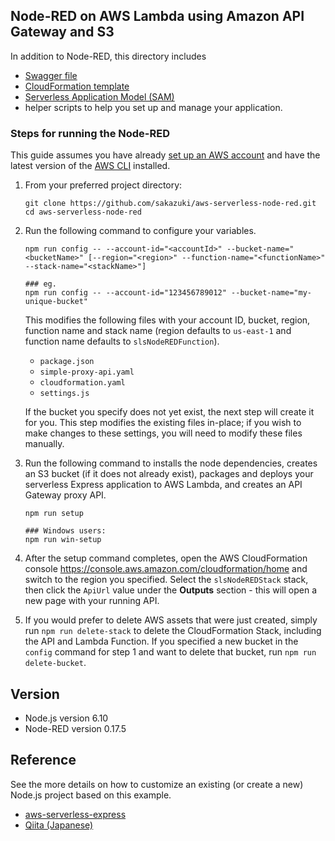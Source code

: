 ## Node-RED on AWS Lambda using Amazon API Gateway and S3

In addition to Node-RED, this directory includes 

- [Swagger file](http://swagger.io/specification/)
- [CloudFormation template](https://aws.amazon.com/cloudformation/aws-cloudformation-templates/)
- [Serverless Application Model (SAM)](https://github.com/awslabs/serverless-application-model)
- helper scripts to help you set up and manage your application.

### Steps for running the Node-RED
This guide assumes you have already [set up an AWS account](http://docs.aws.amazon.com/AmazonSimpleDB/latest/DeveloperGuide/AboutAWSAccounts.html) and have the latest version of the [AWS CLI](https://aws.amazon.com/cli/) installed.

1. From your preferred project directory:

    ```
    git clone https://github.com/sakazuki/aws-serverless-node-red.git
    cd aws-serverless-node-red
    ```

2. Run the following command to configure your variables.
    ```
    npm run config -- --account-id="<accountId>" --bucket-name="<bucketName>" [--region="<region>" --function-name="<functionName>" --stack-name="<stackName>"]

    ### eg.
    npm run config -- --account-id="123456789012" --bucket-name="my-unique-bucket"
    ```

    This modifies the following files with your account ID, bucket, region, function name and stack name (region defaults to `us-east-1` and function name defaults to `slsNodeREDFunction`). 
    - `package.json`
    - `simple-proxy-api.yaml`
    - `cloudformation.yaml`
    - `settings.js` 
    
    If the bucket you specify does not yet exist, the next step will create it for you. This step modifies the existing files in-place; if you wish to make changes to these settings, you will need to modify these files manually.

3. Run the following command to installs the node dependencies, creates an S3 bucket (if it does not already exist), packages and deploys your serverless Express application to AWS Lambda, and creates an API Gateway proxy API.
    ```
    npm run setup

    ### Windows users:
    npm run win-setup
    ```

4. After the setup command completes, open the AWS CloudFormation console https://console.aws.amazon.com/cloudformation/home and switch to the region you specified. Select the `slsNodeREDStack` stack, then click the `ApiUrl` value under the __Outputs__ section - this will open a new page with your running API. 

5. If you would prefer to delete AWS assets that were just created, simply run `npm run delete-stack` to delete the CloudFormation Stack, including the API and Lambda Function. If you specified a new bucket in the `config` command for step 1 and want to delete that bucket, run `npm run delete-bucket`.

## Version
- Node.js version 6.10
- Node-RED version 0.17.5


## Reference
See the more details on how to customize an existing (or create a new) Node.js project based on this example. 
- [aws-serverless-express](https://github.com/awslabs/aws-serverless-express)
- [Qiita (Japanese)](https://qiita.com/sakazuki/private/9d55ac14432e73524e04)

